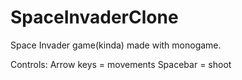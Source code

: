 # SpaceInvaderClone
Space Invader game(kinda) made with monogame.

Controls:
Arrow keys = movements
Spacebar   = shoot 
